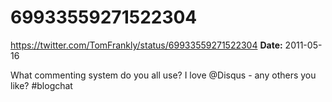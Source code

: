 # 69933559271522304
https://twitter.com/TomFrankly/status/69933559271522304
**Date:** 2011-05-16

What commenting system do you all use? I love @Disqus - any others you like? #blogchat
